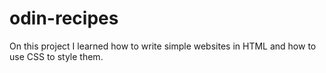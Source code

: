# odin-recipes
On this project I learned how to write simple websites in HTML and how to use CSS to style them.